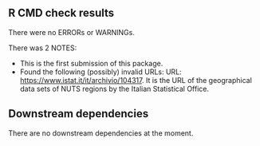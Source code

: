 ## R CMD check results
There were no ERRORs or WARNINGs. 

There was 2 NOTES:

* This is the first submission of this package.
* Found the following (possibly) invalid URLs:
  URL: https://www.istat.it/it/archivio/104317. It is the URL of the 
  geographical data sets of NUTS regions by the Italian Statistical Office.

## Downstream dependencies
There are no downstream dependencies at the moment.
